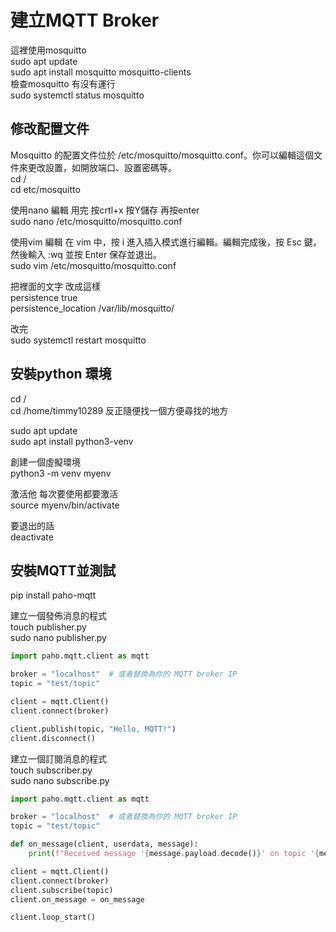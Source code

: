 # 建立MQTT Broker


這裡使用mosquitto  
sudo apt update  
sudo apt install mosquitto mosquitto-clients  
檢查mosquitto 有沒有運行  
sudo systemctl status mosquitto  

## 修改配置文件

Mosquitto 的配置文件位於 /etc/mosquitto/mosquitto.conf。你可以編輯這個文件來更改設置，如開放端口、設置密碼等。  
cd /  
cd etc/mosquitto  

使用nano 編輯  用完 按crtl+x 按Y儲存 再按enter  
sudo nano /etc/mosquitto/mosquitto.conf   

使用vim 編輯 在 vim 中，按 i 進入插入模式進行編輯。編輯完成後，按 Esc 鍵，然後輸入 :wq 並按 Enter 保存並退出。  
sudo vim /etc/mosquitto/mosquitto.conf  

把裡面的文字 改成這樣  
persistence true  
persistence_location /var/lib/mosquitto/  

改完  
sudo systemctl restart mosquitto  

## 安裝python 環境  
cd /  
cd /home/timmy10289  反正隨便找一個方便尋找的地方  

sudo apt update  
sudo apt install python3-venv  

創建一個虛擬環境  
python3 -m venv myenv  

激活他 每次要使用都要激活  
source myenv/bin/activate  

要退出的話  
deactivate  

## 安裝MQTT並測試
pip install paho-mqtt  

建立一個發佈消息的程式  
touch publisher.py  
sudo nano publisher.py  

```python  
import paho.mqtt.client as mqtt

broker = "localhost"  # 或者替換為你的 MQTT broker IP
topic = "test/topic"

client = mqtt.Client()
client.connect(broker)

client.publish(topic, "Hello, MQTT!")
client.disconnect()

```  
建立一個訂閱消息的程式  
touch subscriber.py   
sudo nano subscribe.py   

```python  
import paho.mqtt.client as mqtt

broker = "localhost"  # 或者替換為你的 MQTT broker IP
topic = "test/topic"

def on_message(client, userdata, message):
    print(f"Received message '{message.payload.decode()}' on topic '{message.topic}'")

client = mqtt.Client()
client.connect(broker)
client.subscribe(topic)
client.on_message = on_message

client.loop_start()

```  





